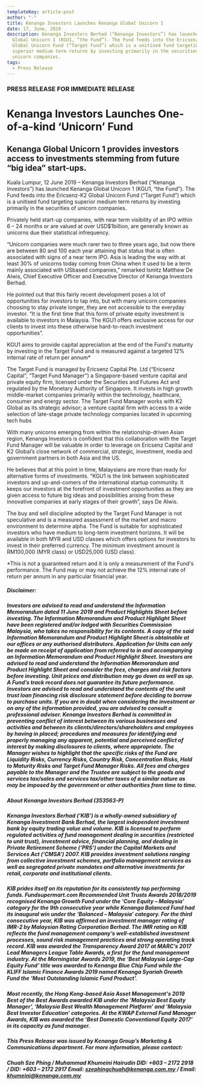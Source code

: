 ```yaml
---
templateKey: article-post
author: "-"
title: Kenanga Investors Launches Kenanga Global Unicorn 1
date: 17, June, 2019
description: Kenanga Investors Berhad (“Kenanga Investors”) has launched Kenanga
  Global Unicorn 1 (KGU1, “the Fund”). The Fund feeds into the Ericsenz-K2
  Global Unicorn Fund (“Target Fund”) which is a unitised fund targeting
  superior medium term returns by investing primarily in the securities of
  unicorn companies.
tags:
  - Press Release
---
```

### PRESS RELEASE FOR IMMEDIATE RELEASE

# Kenanga Investors Launches One-of-a-kind ‘Unicorn’ Fund

## Kenanga Global Unicorn 1 provides investors access to investments stemming from future “big idea” start-ups.

Kuala Lumpur, 12 June 2019 – Kenanga Investors Berhad (“Kenanga Investors”) has launched Kenanga Global Unicorn 1 (KGU1, “the Fund”). The Fund feeds into the Ericsenz-K2 Global Unicorn Fund (“Target Fund”) which is a unitised fund targeting superior medium term returns by investing primarily in the securities of unicorn companies.

Privately held start-up companies, with near term visibility of an IPO within 6 – 24 months or are valued at over USD$1billion, are generally known as unicorns due their statistical infrequency.

“Unicorn companies were much rarer two to three years ago, but now there are between 80 and 100 each year attaining that status that is often associated with signs of a near term IPO. Asia is leading the way with at least 30% of unicorns today coming from China when it used to be a term mainly associated with USbased companies,” remarked Ismitz Matthew De Alwis, Chief Executive Officer and Executive Director of Kenanga Investors Berhad.

He pointed out that this fairly recent development poses a lot of opportunities for investors to tap into, but with many unicorn companies choosing to stay private longer, they are not accessible to the everyday investor. “It is the first time that this form of private equity investment is available to investors in Malaysia. The KGU1 offers exclusive access for our clients to invest into these otherwise hard-to-reach investment opportunities”.

KGU1 aims to provide capital appreciation at the end of the Fund's maturity by investing in the Target Fund and is measured against a targeted 12% internal rate of return per annum*

The Target Fund is managed by Ericsenz Capital Pte. Ltd (“Ericsenz Capital”, “Target Fund Manager”) a Singapore-based venture capital and private equity firm, licensed under the Securities and Futures Act and regulated by the Monetary Authority of Singapore. It invests in high growth middle-market companies primarily within the technology, healthcare, consumer and energy sector. The Target Fund Manager works with K2 Global as its strategic advisor; a venture capital firm with access to a wide selection of late-stage private technology companies located in upcoming tech hubs

With many unicorns emerging from within the relationship-driven Asian region, Kenanga Investors is confident that this collaboration with the Target Fund Manager will be valuable in order to leverage on Ericsenz Capital and K2 Global’s close network of commercial, strategic, investment, media and government partners in both Asia and the US.

He believes that at this point in time, Malaysians are more than ready for alternative forms of investments. “KGU1 is the link between sophisticated investors and up-and-comers of the international startup community. It keeps our investors at the forefront of investment opportunities as they are given access to future big ideas and possibilities arising from these innovative companies at early stages of their growth”, says De Alwis.

The buy and sell discipline adopted by the Target Fund Manager is not speculative and is a measured assessment of the market and macro environment to determine alpha. The Fund is suitable for sophisticated investors who have medium to long-term investment horizons. It will be available in both MYR and USD classes which offers options for investors to invest in their preferred currency. The minimum investment amount is RM100,000 (MYR class) or USD25,000 (USD class).

\*This is not a guaranteed return and it is only a measurement of the Fund's performance. The Fund may or may not achieve the 12% internal rate of return per annum in any particular financial year.

##### Disclaimer:

##### Investors are advised to read and understand the Information Memorandum dated 11 June 2019 and Product Highlights Sheet before investing. The Information Memorandum and Product Highlight Sheet have been registered and/or lodged with Securities Commission Malaysia, who takes no responsibility for its contents. A copy of the said Information Memorandum and Product Highlight Sheet is obtainable at our offices or any authorised distributors. Application for Units can only be made on receipt of application from referred to in and accompanying an Information Memorandum and Product Highlight Sheet. Investors are advised to read and understand the Information Memorandum and Product Highlight Sheet and consider the fees, charges and risk factors before investing. Unit prices and distribution may go down as well as up. A Fund’s track record does not guarantee its future performance. Investors are advised to read and understand the contents of the unit trust loan financing risk disclosure statement before deciding to borrow to purchase units. If you are in doubt when considering the investment or on any of the information provided, you are advised to consult a professional adviser. Kenanga Investors Berhad is committed in preventing conflict of interest between its various businesses and activities and between its clients/directors/shareholders and employees by having in placed; procedures and measures for identifying and properly managing any apparent, potential and perceived conflict of interest by making disclosures to clients, where appropriate. The Manager wishes to highlight that the specific risks of the Fund are Liquidity Risks, Currency Risks, Country Risk, Concentration Risks, Hold to Maturity Risks and Target Fund Manager Risks. All fees and charges payable to the Manager and the Trustee are subject to the goods and services tax/sales and services tax/other taxes of a similar nature as may be imposed by the government or other authorities from time to time.

##### About Kenanga Investors Berhad (353563-P)

##### Kenanga Investors Berhad (‘KIB’) is a wholly-owned subsidiary of Kenanga Investment Bank Berhad, the largest independent investment bank by equity trading value and volume. KIB is licensed to perform regulated activities of fund management dealing in securities (restricted to unit trust), investment advice, financial planning, and dealing in Private Retirement Scheme (‘PRS’) under the Capital Markets and Services Act (‘CMSA’) 2007. KIB provides investment solutions ranging from collective investment schemes, portfolio management services as well as segregated private mandates and alternative investments for retail, corporate and institutional clients.

##### KIB prides itself on its reputation for its consistently top performing funds. Fundsupermart.com Recommended Unit Trusts Awards 2018/2019 recognised Kenanga Growth Fund under the ‘Core Equity – Malaysia’ category for the 9th consecutive year while Kenanga Balanced Fund had its inaugural win under the ‘Balanced – Malaysia’ category. For the third consecutive year, KIB was affirmed an investment manager rating of IMR-2 by Malaysian Rating Corporation Berhad. The IMR rating on KIB reflects the fund management company’s well-established investment processes, sound risk management practices and strong operating track record. KIB was awarded the Transparency Award 2017 at MARC’s 2017 Lead Managers League Table Awards, a first for the fund management industry. At the Morningstar Awards 2019, the ‘Best Malaysia Large-Cap Equity Fund’ title was awarded to Kenanga Blue Chip Fund while the KLIFF Islamic Finance Awards 2019 named Kenanga Syariah Growth Fund the ‘Most Outstanding Islamic Fund Product’.

##### Most recently, the Hong Kong-based Asia Asset Management's 2019 Best of the Best Awards awarded KIB under the ‘Malaysia Best Equity Manager’, ‘Malaysia Best Wealth Management Platform’ and ‘Malaysia Best Investor Education’ categories. At the KWAP External Fund Manager Awards, KIB was awarded the ‘Best Domestic Conventional Equity 2017’ in its capacity as fund manager.

##### This Press Release was issued by Kenanga Group’s Marketing & Communications department. For more information, please contact:

##### Chuah Sze Phing / Muhammad Khumeini Hairudin DID: +603 – 2172 2918 / DID: +603 – 2172 2917 Email: szephingchuah@kenanga.com.my / Email: khumeini@kenanga.com.my